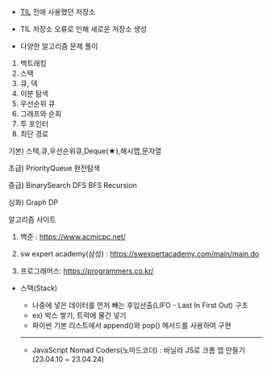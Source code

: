 * [TIL](https://github.com/koo1996/TIL) 전에 사용했던 저장소

* TIL 저장소 오류로 인해 새로운 저장소 생성

* 다양한 알고리즘 문제 풀이

1. 백트래킹
2. 스택
3. 큐, 덱
4. 이분 탐색
5. 우선순위 큐
6. 그래프와 순회
7. 투 포인터
8. 최단 경로

기본) 스택,큐,우선순위큐,Deque(★),해시맵,문자열

초급) PriorityQueue 완전탐색

중급) BinarySearch DFS BFS Recursion

심화) Graph DP

알고리즘 사이트 
1. 백준 : https://www.acmicpc.net/

2. sw expert academy(삼성) : https://swexpertacademy.com/main/main.do

3. 프로그래머스: https://programmers.co.kr/

* 스택(Stack)
  * 나중에 넣은 데이터를 먼저 빼는 후입선출(LIFO - Last In First Out) 구조
  * ex) 박스 쌓기, 트럭에 물건 넣기
  * 파이썬 기본 리스트에서 append()와 pop() 메서드를 사용하여 구현
  
  ---------------------------
  * JavaScript
  Nomad Coders(노마드코더) : 바닐라 JS로 크롬 앱 만들기 (23.04.10 ~ 23.04.24)
